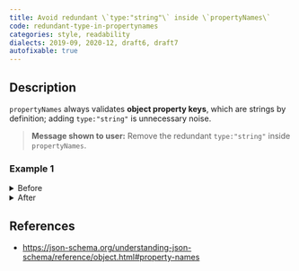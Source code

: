 ```yaml
---
title: Avoid redundant \`type:"string"\` inside \`propertyNames\`
code: redundant-type-in-propertynames
categories: style, readability
dialects: 2019-09, 2020-12, draft6, draft7
autofixable: true
---
```


## Description
`propertyNames` always validates **object property keys**, which are strings by definition; adding `type:"string"` is unnecessary noise.

> **Message shown to user:**
> Remove the redundant `type:"string"` inside `propertyNames`.

### Example 1
<details><summary>Before</summary>
```json
{
  "$schema": "https://json-schema.org/draft/2020-12/schema",
  "type": "object",
  "propertyNames": {
    "type": "string",
    "pattern": "^S_"
  }
}
```
</details>

<details><summary>After</summary>
```json
{
  "$schema": "https://json-schema.org/draft/2020-12/schema",
  "type": "object",
  "propertyNames": {
    "pattern": "^S_"
  }
}
```
</details>

## References
* <https://json-schema.org/understanding-json-schema/reference/object.html#property-names>
